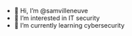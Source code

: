 - 👋 Hi, I’m @samvilleneuve
- 👀 I’m interested in IT security
- 🌱 I’m currently learning cybersecurity

<!---
samvilleneuve/samvilleneuve is a ✨ special ✨ repository because its `README.md` (this file) appears on your GitHub profile.
You can click the Preview link to take a look at your changes.
--->
